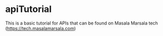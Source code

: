 # apiTutorial
This is a basic tutorial for APIs that can be found on Masala Marsala tech (https://tech.masalamarsala.com)
